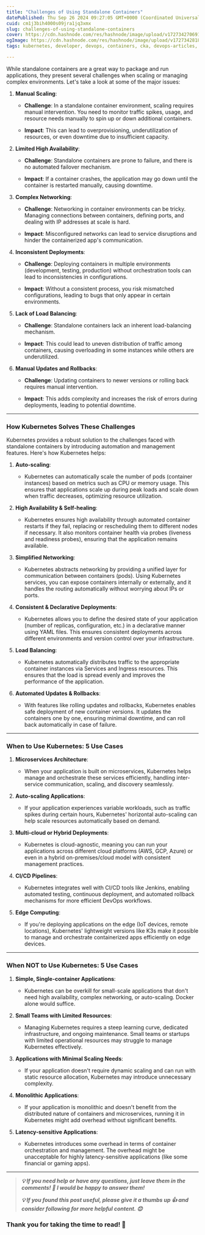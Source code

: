 ```yaml
---
title: "Challenges of Using Standalone Containers"
datePublished: Thu Sep 26 2024 09:27:05 GMT+0000 (Coordinated Universal Time)
cuid: cm1j3bih4000s09jra1jq3xmx
slug: challenges-of-using-standalone-containers
cover: https://cdn.hashnode.com/res/hashnode/image/upload/v1727342706912/f7b85207-9a0a-4ea7-8b7f-9a1ed77871ab.png
ogImage: https://cdn.hashnode.com/res/hashnode/image/upload/v1727342818556/e72dce13-82d1-47ae-b721-63df9131a156.png
tags: kubernetes, developer, devops, containers, cka, devops-articles, devops-journey, devopscommunity, 40daysofkubernetes

---
```


While standalone containers are a great way to package and run applications, they present several challenges when scaling or managing complex environments. Let's take a look at some of the major issues:

1. **Manual Scaling**:
    
    * **Challenge**: In a standalone container environment, scaling requires manual intervention. You need to monitor traffic spikes, usage, and resource needs manually to spin up or down additional containers.
        
    * **Impact**: This can lead to overprovisioning, underutilization of resources, or even downtime due to insufficient capacity.
        
2. **Limited High Availability**:
    
    * **Challenge**: Standalone containers are prone to failure, and there is no automated failover mechanism.
        
    * **Impact**: If a container crashes, the application may go down until the container is restarted manually, causing downtime.
        
3. **Complex Networking**:
    
    * **Challenge**: Networking in container environments can be tricky. Managing connections between containers, defining ports, and dealing with IP addresses at scale is hard.
        
    * **Impact**: Misconfigured networks can lead to service disruptions and hinder the containerized app's communication.
        
4. **Inconsistent Deployments**:
    
    * **Challenge**: Deploying containers in multiple environments (development, testing, production) without orchestration tools can lead to inconsistencies in configurations.
        
    * **Impact**: Without a consistent process, you risk mismatched configurations, leading to bugs that only appear in certain environments.
        
5. **Lack of Load Balancing**:
    
    * **Challenge**: Standalone containers lack an inherent load-balancing mechanism.
        
    * **Impact**: This could lead to uneven distribution of traffic among containers, causing overloading in some instances while others are underutilized.
        
6. **Manual Updates and Rollbacks**:
    
    * **Challenge**: Updating containers to newer versions or rolling back requires manual intervention.
        
    * **Impact**: This adds complexity and increases the risk of errors during deployments, leading to potential downtime.
        

---

### How Kubernetes Solves These Challenges

Kubernetes provides a robust solution to the challenges faced with standalone containers by introducing automation and management features. Here's how Kubernetes helps:

1. **Auto-scaling**:
    
    * Kubernetes can automatically scale the number of pods (container instances) based on metrics such as CPU or memory usage. This ensures that applications scale up during peak loads and scale down when traffic decreases, optimizing resource utilization.
        
2. **High Availability & Self-healing**:
    
    * Kubernetes ensures high availability through automated container restarts if they fail, replacing or rescheduling them to different nodes if necessary. It also monitors container health via probes (liveness and readiness probes), ensuring that the application remains available.
        
3. **Simplified Networking**:
    
    * Kubernetes abstracts networking by providing a unified layer for communication between containers (pods). Using Kubernetes services, you can expose containers internally or externally, and it handles the routing automatically without worrying about IPs or ports.
        
4. **Consistent & Declarative Deployments**:
    
    * Kubernetes allows you to define the desired state of your application (number of replicas, configuration, etc.) in a declarative manner using YAML files. This ensures consistent deployments across different environments and version control over your infrastructure.
        
5. **Load Balancing**:
    
    * Kubernetes automatically distributes traffic to the appropriate container instances via Services and Ingress resources. This ensures that the load is spread evenly and improves the performance of the application.
        
6. **Automated Updates & Rollbacks**:
    
    * With features like rolling updates and rollbacks, Kubernetes enables safe deployment of new container versions. It updates the containers one by one, ensuring minimal downtime, and can roll back automatically in case of failure.
        

---

### When to Use Kubernetes: 5 Use Cases

1. **Microservices Architecture**:
    
    * When your application is built on microservices, Kubernetes helps manage and orchestrate these services efficiently, handling inter-service communication, scaling, and discovery seamlessly.
        
2. **Auto-scaling Applications**:
    
    * If your application experiences variable workloads, such as traffic spikes during certain hours, Kubernetes' horizontal auto-scaling can help scale resources automatically based on demand.
        
3. **Multi-cloud or Hybrid Deployments**:
    
    * Kubernetes is cloud-agnostic, meaning you can run your applications across different cloud platforms (AWS, GCP, Azure) or even in a hybrid on-premises/cloud model with consistent management practices.
        
4. **CI/CD Pipelines**:
    
    * Kubernetes integrates well with CI/CD tools like Jenkins, enabling automated testing, continuous deployment, and automated rollback mechanisms for more efficient DevOps workflows.
        
5. **Edge Computing**:
    
    * If you're deploying applications on the edge (IoT devices, remote locations), Kubernetes' lightweight versions like K3s make it possible to manage and orchestrate containerized apps efficiently on edge devices.
        

---

### When NOT to Use Kubernetes: 5 Use Cases

1. **Simple, Single-container Applications**:
    
    * Kubernetes can be overkill for small-scale applications that don't need high availability, complex networking, or auto-scaling. Docker alone would suffice.
        
2. **Small Teams with Limited Resources**:
    
    * Managing Kubernetes requires a steep learning curve, dedicated infrastructure, and ongoing maintenance. Small teams or startups with limited operational resources may struggle to manage Kubernetes effectively.
        
3. **Applications with Minimal Scaling Needs**:
    
    * If your application doesn't require dynamic scaling and can run with static resource allocation, Kubernetes may introduce unnecessary complexity.
        
4. **Monolithic Applications**:
    
    * If your application is monolithic and doesn't benefit from the distributed nature of containers and microservices, running it in Kubernetes might add overhead without significant benefits.
        
5. **Latency-sensitive Applications**:
    
    * Kubernetes introduces some overhead in terms of container orchestration and management. The overhead might be unacceptable for highly latency-sensitive applications (like some financial or gaming apps).
        

---

> ***💡 If you need help or have any questions, just leave them in the comments! 📝 I would be happy to answer them!***
> 
> ***💡 If you found this post useful, please give it a thumbs up 👍 and consider following for more helpful content. 😊***

### **Thank you for taking the time to read! 💚**